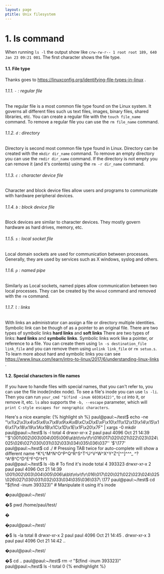 ```yaml
---
layout: page
ptitle: Unix filesystem
---
```


# 1\. ls command
When running `ls -l` the output show like `crw-rw-r-- 1 root root 189, 640 Jan 23 09:21 001`. The first character shows the file type.


#### 1.1. File type
Thanks goes to https://linuxconfig.org/identifying-file-types-in-linux .

###### 1.1.1. `-` : regular file
The regular file is a most common file type found on the Linux system. It governs all different files such us text files, images, binary files, shared libraries, etc. You can create a regular file with the `touch file_name` command. To remove a regular file you can use the `rm file_name` command.
###### 1.1.2. `d` : directory
Directory is second most common file type found in Linux. Directory can be created with the `mkdir dir_name` command. To remove an empty directory you can use the `rmdir dir_name` command. If the directory is not empty you can remove it (and it's contents) using the `rm -r dir_name` command.
###### 1.1.3. `c` : character device file
Character and block device files allow users and programs to communicate with hardware peripheral devices.
###### 1.1.4. `b` : block device file
Block devices are similar to character devices. They mostly govern hardware as hard drives, memory, etc.
###### 1.1.5. `s` : local socket file
Local domain sockets are used for communication between processes. Generally, they are used by services such as X windows, syslog and others.
###### 1.1.6. `p` : named pipe
Similarly as Local sockets, named pipes allow communication between two local processes. They can be created by the `mknod` command and removed with the `rm` command.
###### 1.1.7. `l` : links
With links an administrator can assign a file or directory multiple identities. Symbolic link can be though of as a pointer to an original file. There are two types of symbolic links **hard links** and **soft links**
There are two types of links: **hard links** and **symbolic links**. Symbolic links work like a pointer, or reference to a file. You can create them using `ln -s destination_file link_file` and you can remove them using `unlink link_file` or `rm setuo.s`. To learn more about hard and symbolic links you can see https://www.linux.com/learn/intro-to-linux/2017/6/understanding-linux-links .

#### 1.2. Special characters in file names
If you have to handle files with special names, that you can't refer to, you can use the file inode(index node). To see a file's inode you can use `ls -li`. Then you can run `your_cmd "$(find -inum 60301422)"`, to `cd` into it, or remove it, etc. `ls` also supports the `-b, --escape` parameter, which will `print C-style escapes for nongraphic characters`.

Here's a nice example:
{% highlight sh %}
paul@paul:~/test$ echo -ne "\x1\x2\x3\x4\x5\x6\x7\x8\x9\xA\xB\xC\xD\xE\xF\x10\x11\x12\x13\x14\x15\x16\x17\x18\x19\x1A\x1B\x1C\x1D\x1E\x1F\x20\x7F" | xargs -0 mkdir
paul@paul:~/test$ ls -l
total 4
drwxr-xr-x 2 paul paul 4096 Oct 21 14:39 ''$'\001\002\003\004\005\006\a\b\t\n\v\f\r\016\017\020\021\022\023\024\025\026\027\030\031\032\033\034\035\036\037'' '$'\177'
paul@paul:~/test$ cd ./ # Pressing TAB twice for auto-complete will show a different name
^K^L^M^N^O^P^Q^R^S^T^U^V^W^X^Y^Z^[^\^]^^^_ ^?  ^A^B^C^D^E^F^G^H^I                             
paul@paul:~/test$ ls -lib # To find it's inode
total 4
393323 drwxr-xr-x 2 paul paul 4096 Oct 21 14:39 \001\002\003\004\005\006\a\b\t\n\v\f\r\016\017\020\021\022\023\024\025\026\027\030\031\032\033\034\035\036\037\ \177
paul@paul:~/test$ cd "$(find -inum 393323)" # Manipulate it using it's inode
	

�paul@paul:~/test/

�$ pwd
/home/paul/test/


�
	

�paul@paul:~/test/

�$ ls -la
total 8
drwxr-xr-x 2 paul paul 4096 Oct 21 14:45 .
drwxr-xr-x 3 paul paul 4096 Oct 21 14:42 ..
	

�paul@paul:~/test/

�$ cd ..
paul@paul:~/test$ rm -r "$(find -inum 393323)"
paul@paul:~/test$ ls -l
total 0
{% endhighlight %}

